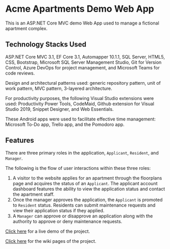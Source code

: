 # Acme Apartments Demo Web App

This is an ASP.NET Core MVC demo Web App used to manage a fictional apartment complex.

## Technology Stacks Used

ASP.NET Core MVC 3.1, EF Core 3.1, Automapper 10.1.1, SQL Server, HTML5, CSS, Bootstrap, Microsoft SQL Server Management Studio, Git for Version Control, Azure DevOps for project management, and Microsoft Teams for code reviews.

Design and architectural patterns used: generic repository pattern, unit of work pattern, MVC pattern, 3-layered architecture.

For productivity purposes, the following Visual Studio extensions were used: Productivity Power Tools, CodeMaid, Github extension for Visual Studio 2019, Snippet Designer, and Web Essentials. 

These Android apps were used to facilitate effective time management: Microsoft To-Do app, Trello app, and the Pomodoro app.

## Features

There are three primary roles in the application, `Applicant`, `Resident`, and `Manager`.

The following is the flow of user interactions within these three roles: 

1. A visitor to the website applies for an apartment through the floorplans page and acquires the status of an `Applicant`. The applicant account dashboard features the ability to view the application status and contact the apartment staff.
2. Once the manager approves the application, the `Applicant` is promoted to `Resident` status. Residents can submit maintenance requests and view their application status if they applied. 
3. A `Manager` can approve or disapprove an application along with the authority to approve or deny maintenance requests.

[Click here](https://pgapartments.rajnarayanan.com) for a live demo of the project.

[Click here](https://github.com/Swifty108/Acme-Apartments-Demo-Project/wiki) for the wiki pages of the project.
